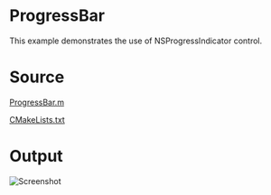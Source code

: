 # ProgressBar

This example demonstrates the use of NSProgressIndicator control.

# Source

[ProgressBar.m](./ProgressBar.m)

[CMakeLists.txt](./CMakeLists.txt)

# Output

![Screenshot](../../docs/Pictures/ProgressBar.png)

